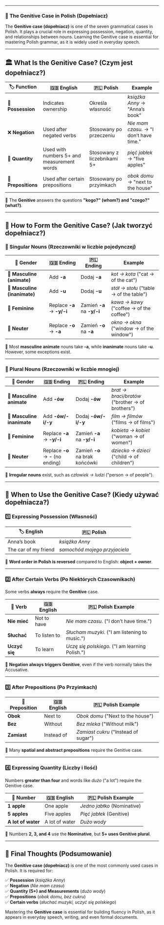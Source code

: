 
---
### 📌 **The Genitive Case in Polish (Dopełniacz)**

The **Genitive case (dopełniacz)** is one of the seven grammatical cases in Polish. It plays a crucial role in expressing possession, negation, quantity, and relationships between nouns. Learning the Genitive case is essential for mastering Polish grammar, as it is widely used in everyday speech.

---

## 🏛️ **What Is the Genitive Case? (Czym jest dopełniacz?)**

|🏷️ Function|🇬🇧 English|🇵🇱 Polish|Example|
|---|---|---|---|
|👑 **Possession**|Indicates ownership|Określa własność|_książka Anny_ → "Anna’s book"|
|❌ **Negation**|Used after negated verbs|Stosowany po przeczeniu|_Nie mam czasu._ → "I don’t have time."|
|🔢 **Quantity**|Used with numbers 5+ and measurement words|Stosowany z liczebnikami 5+|_pięć jabłek_ → "five apples"|
|🔄 **Prepositions**|Used after certain prepositions|Stosowany po przyimkach|_obok domu_ → "next to the house"|

📌 The **Genitive** answers the questions **"kogo?" (whom?) and "czego?" (what?)**.

---

## 📖 **How to Form the Genitive Case? (Jak tworzyć dopełniacz?)**

### **📝 Singular Nouns (Rzeczowniki w liczbie pojedynczej)**

|📌 Gender|🇬🇧 Ending|🇵🇱 Ending|Example|
|---|---|---|---|
|👨 **Masculine (animate)**|Add **-a**|Dodaj **-a**|_kot → kota_ ("cat → of the cat")|
|👨 **Masculine (inanimate)**|Add **-u**|Dodaj **-u**|_stół → stołu_ ("table → of the table")|
|👩 **Feminine**|Replace **-a** → **-y/-i**|Zamień **-a** na **-y/-i**|_kawa → kawy_ ("coffee → of the coffee")|
|🚻 **Neuter**|Replace **-o** → **-a**|Zamień **-o** na **-a**|_okno → okna_ ("window → of the window")|

📌 Most **masculine animate** nouns take **-a**, while **inanimate** nouns take **-u**. However, some exceptions exist.

---

### **📝 Plural Nouns (Rzeczowniki w liczbie mnogiej)**

|📌 Gender|🇬🇧 Ending|🇵🇱 Ending|Example|
|---|---|---|---|
|👨 **Masculine animate**|Add **-ów**|Dodaj **-ów**|_brat → braci/bratów_ ("brother → of brothers")|
|👨 **Masculine inanimate**|Add **-ów/-i/-y**|Dodaj **-ów/-i/-y**|_film → filmów_ ("films → of films")|
|👩 **Feminine**|Replace **-a** → **-y/-i**|Zamień **-a** na **-y/-i**|_kobieta → kobiet_ ("woman → of women")|
|🚻 **Neuter**|Replace **-o** → **-** (no ending)|Zamień **-o** na brak końcówki|_dziecko → dzieci_ ("child → of children")|

📌 **Irregular nouns** exist, such as _człowiek → ludzi_ ("person → of people").

---

## 🚀 **When to Use the Genitive Case? (Kiedy używać dopełniacza?)**

### **1️⃣ Expressing Possession (Własność)**

|🏷️ English|🇵🇱 Polish|
|---|---|
|Anna’s book|_książka Anny_|
|The car of my friend|_samochód mojego przyjaciela_|

📌 **Word order in Polish is reversed** compared to English: **object + owner**.

---

### **2️⃣ After Certain Verbs (Po Niektórych Czasownikach)**

Some verbs **always** require the **Genitive** case.

|🔧 Verb|🇬🇧 English|🇵🇱 Polish Example|
|---|---|---|
|**Nie mieć**|Not to have|_Nie mam czasu._ ("I don’t have time.")|
|**Słuchać**|To listen to|_Słucham muzyki._ ("I am listening to music.")|
|**Uczyć się**|To learn|_Uczę się polskiego._ ("I am learning Polish.")|

📌 **Negation always triggers Genitive**, even if the verb normally takes the Accusative.

---

### **3️⃣ After Prepositions (Po Przyimkach)**

|📍 Preposition|🇬🇧 English|🇵🇱 Polish Example|
|---|---|---|
|**Obok**|Next to|_Obok domu_ ("Next to the house")|
|**Bez**|Without|_Bez mleka_ ("Without milk")|
|**Zamiast**|Instead of|_Zamiast cukru_ ("Instead of sugar")|

📌 Many **spatial and abstract prepositions** require the Genitive case.

---

### **4️⃣ Expressing Quantity (Liczby i Ilość)**

Numbers **greater than four** and words like _dużo_ ("a lot") require the Genitive case.

|🔢 Number|🇬🇧 English|🇵🇱 Polish Example|
|---|---|---|
|**1 apple**|One apple|_Jedno jabłko_ (Nominative)|
|**5 apples**|Five apples|_Pięć jabłek_ (Genitive)|
|**A lot of water**|A lot of water|_Dużo wody_|

📌 Numbers **2, 3, and 4** use the **Nominative**, but **5+ uses Genitive plural**.

---

## 🎯 **Final Thoughts (Podsumowanie)**

The **Genitive case (dopełniacz)** is one of the most commonly used cases in Polish. It is required for:

✅ **Possession** (_książka Anny_)  
✅ **Negation** (_Nie mam czasu_)  
✅ **Quantity (5+) and Measurements** (_dużo wody_)  
✅ **Prepositions** (_obok domu, bez cukru_)  
✅ **Certain verbs** (_słuchać muzyki, uczyć się polskiego_)

Mastering the **Genitive case** is essential for building fluency in Polish, as it appears in everyday speech, writing, and even formal documents.